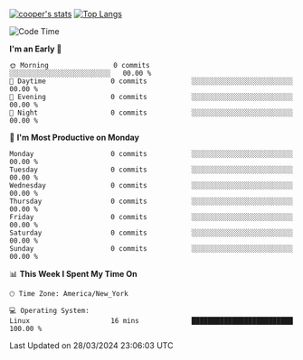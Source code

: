 [![cooper's stats](https://github-readme-stats-dwoluvhms-coopjz.vercel.app/api?username=coopjz&count_private=true)](https://github.com/coopjz/github-readme-stats)
[![Top Langs](https://github-readme-stats-dwoluvhms-coopjz.vercel.app/api/top-langs/?username=coopjz&count_private=true&langs_count=8&layout=compact)](https://github.com/coopjz/github-readme-stats)
<!--START_SECTION:waka-->
![Code Time](http://img.shields.io/badge/Code%20Time-4%20hrs%2040%20mins-blue)

**I'm an Early 🐤** 

```text
🌞 Morning                0 commits           ░░░░░░░░░░░░░░░░░░░░░░░░░   00.00 % 
🌆 Daytime                0 commits           ░░░░░░░░░░░░░░░░░░░░░░░░░   00.00 % 
🌃 Evening                0 commits           ░░░░░░░░░░░░░░░░░░░░░░░░░   00.00 % 
🌙 Night                  0 commits           ░░░░░░░░░░░░░░░░░░░░░░░░░   00.00 % 
```
📅 **I'm Most Productive on Monday** 

```text
Monday                   0 commits           ░░░░░░░░░░░░░░░░░░░░░░░░░   00.00 % 
Tuesday                  0 commits           ░░░░░░░░░░░░░░░░░░░░░░░░░   00.00 % 
Wednesday                0 commits           ░░░░░░░░░░░░░░░░░░░░░░░░░   00.00 % 
Thursday                 0 commits           ░░░░░░░░░░░░░░░░░░░░░░░░░   00.00 % 
Friday                   0 commits           ░░░░░░░░░░░░░░░░░░░░░░░░░   00.00 % 
Saturday                 0 commits           ░░░░░░░░░░░░░░░░░░░░░░░░░   00.00 % 
Sunday                   0 commits           ░░░░░░░░░░░░░░░░░░░░░░░░░   00.00 % 
```


📊 **This Week I Spent My Time On** 

```text
🕑︎ Time Zone: America/New_York

💻 Operating System: 
Linux                    16 mins             █████████████████████████   100.00 % 
```


 Last Updated on 28/03/2024 23:06:03 UTC
<!--END_SECTION:waka-->

